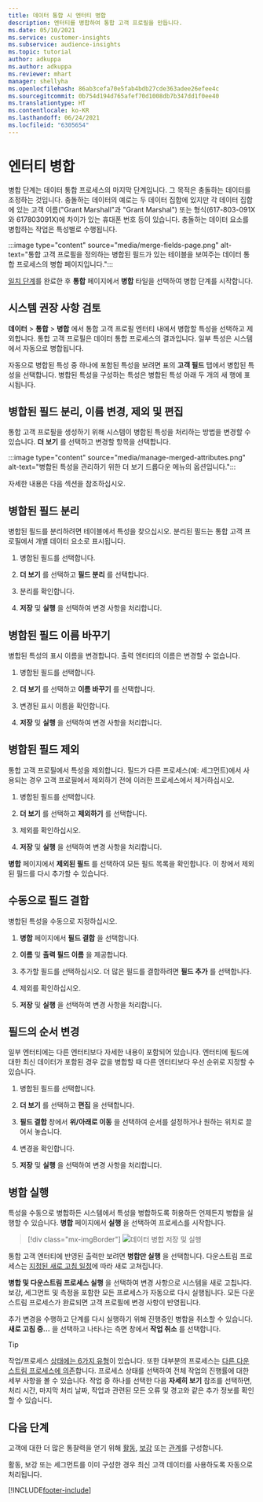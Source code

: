 ```yaml
---
title: 데이터 통합 시 엔터티 병합
description: 엔터티를 병합하여 통합 고객 프로필을 만듭니다.
ms.date: 05/10/2021
ms.service: customer-insights
ms.subservice: audience-insights
ms.topic: tutorial
author: adkuppa
ms.author: adkuppa
ms.reviewer: mhart
manager: shellyha
ms.openlocfilehash: 86ab3cefa70e5fab4bdb27cde363adee26efee4c
ms.sourcegitcommit: 0b754d194d765afef70d1008db7b347dd1f0ee40
ms.translationtype: HT
ms.contentlocale: ko-KR
ms.lasthandoff: 06/24/2021
ms.locfileid: "6305654"
---
```

# <a name="merge-entities"></a>엔터티 병합

병합 단계는 데이터 통합 프로세스의 마지막 단계입니다. 그 목적은 충돌하는 데이터를 조정하는 것입니다. 충돌하는 데이터의 예로는 두 데이터 집합에 있지만 각 데이터 집합에 있는 고객 이름("Grant Marshall"과 "Grant Marshal") 또는 형식(617-803-091X와 617803091X)에 차이가 있는 휴대폰 번호 등이 있습니다. 충돌하는 데이터 요소를 병합하는 작업은 특성별로 수행됩니다.

:::image type="content" source="media/merge-fields-page.png" alt-text="통합 고객 프로필을 정의하는 병합된 필드가 있는 테이블을 보여주는 데이터 통합 프로세스의 병합 페이지입니다.":::

[일치 단계](match-entities.md)를 완료한 후 **통합** 페이지에서 **병합** 타일을 선택하여 병합 단계를 시작합니다.

## <a name="review-system-recommendations"></a>시스템 권장 사항 검토

**데이터** > **통합** > **병합** 에서 통합 고객 프로필 엔터티 내에서 병합할 특성을 선택하고 제외합니다. 통합 고객 프로필은 데이터 통합 프로세스의 결과입니다. 일부 특성은 시스템에서 자동으로 병합됩니다.

자동으로 병합된 특성 중 하나에 포함된 특성을 보려면 표의 **고객 필드** 탭에서 병합된 특성을 선택합니다. 병합된 특성을 구성하는 특성은 병합된 특성 아래 두 개의 새 행에 표시됩니다.

## <a name="separate-rename-exclude-and-edit-merged-fields"></a>병합된 필드 분리, 이름 변경, 제외 및 편집

통합 고객 프로필을 생성하기 위해 시스템이 병합된 특성을 처리하는 방법을 변경할 수 있습니다. **더 보기** 를 선택하고 변경할 항목을 선택합니다.

:::image type="content" source="media/manage-merged-attributes.png" alt-text="병합된 특성을 관리하기 위한 더 보기 드롭다운 메뉴의 옵션입니다.":::

자세한 내용은 다음 섹션을 참조하십시오.

## <a name="separate-merged-fields"></a>병합된 필드 분리

병합된 필드를 분리하려면 테이블에서 특성을 찾으십시오. 분리된 필드는 통합 고객 프로필에서 개별 데이터 요소로 표시됩니다. 

1. 병합된 필드를 선택합니다.
  
1. **더 보기** 를 선택하고 **필드 분리** 를 선택합니다.
 
1. 분리를 확인합니다.

1. **저장** 및 **실행** 을 선택하여 변경 사항을 처리합니다.

## <a name="rename-merged-fields"></a>병합된 필드 이름 바꾸기

병합된 특성의 표시 이름을 변경합니다. 출력 엔터티의 이름은 변경할 수 없습니다.

1. 병합된 필드를 선택합니다.
  
1. **더 보기** 를 선택하고 **이름 바꾸기** 를 선택합니다.

1. 변경된 표시 이름을 확인합니다. 

1. **저장** 및 **실행** 을 선택하여 변경 사항을 처리합니다.

## <a name="exclude-merged-fields"></a>병합된 필드 제외

통합 고객 프로필에서 특성을 제외합니다. 필드가 다른 프로세스(예: 세그먼트)에서 사용되는 경우 고객 프로필에서 제외하기 전에 이러한 프로세스에서 제거하십시오. 

1. 병합된 필드를 선택합니다.
  
1. **더 보기** 를 선택하고 **제외하기** 를 선택합니다.

1. 제외를 확인하십시오.

1. **저장** 및 **실행** 을 선택하여 변경 사항을 처리합니다. 

**병합** 페이지에서 **제외된 필드** 를 선택하여 모든 필드 목록을 확인합니다. 이 창에서 제외된 필드를 다시 추가할 수 있습니다.

## <a name="manually-combine-fields"></a>수동으로 필드 결합

병합된 특성을 수동으로 지정하십시오. 

1. **병합** 페이지에서 **필드 결합** 을 선택합니다.

1. **이름** 및 **출력 필드 이름** 을 제공합니다.

1. 추가할 필드를 선택하십시오. 더 많은 필드를 결합하려면 **필드 추가** 를 선택합니다.

1. 제외를 확인하십시오.

1. **저장** 및 **실행** 을 선택하여 변경 사항을 처리합니다. 

## <a name="change-the-order-of-fields"></a>필드의 순서 변경

일부 엔터티에는 다른 엔터티보다 자세한 내용이 포함되어 있습니다. 엔터티에 필드에 대한 최신 데이터가 포함된 경우 값을 병합할 때 다른 엔터티보다 우선 순위로 지정할 수 있습니다.

1. 병합된 필드를 선택합니다.
  
1. **더 보기** 를 선택하고 **편집** 을 선택합니다.

1. **필드 결합** 창에서 **위/아래로 이동** 을 선택하여 순서를 설정하거나 원하는 위치로 끌어서 놓습니다.

1. 변경을 확인합니다.

1. **저장** 및 **실행** 을 선택하여 변경 사항을 처리합니다.

## <a name="run-your-merge"></a>병합 실행

특성을 수동으로 병합하든 시스템에서 특성을 병합하도록 허용하든 언제든지 병합을 실행할 수 있습니다. **병합** 페이지에서 **실행** 을 선택하여 프로세스를 시작합니다.

> [!div class="mx-imgBorder"]
> ![데이터 병합 저장 및 실행](media/configure-data-merge-save-run.png "데이터 병합 저장 및 실행")

통합 고객 엔터티에 반영된 출력만 보려면 **병합만 실행** 을 선택합니다. 다운스트림 프로세스는 [지정된 새로 고침 일정](system.md#schedule-tab)에 따라 새로 고쳐집니다.

**병합 및 다운스트림 프로세스 실행** 을 선택하여 변경 사항으로 시스템을 새로 고칩니다. 보강, 세그먼트 및 측정을 포함한 모든 프로세스가 자동으로 다시 실행됩니다. 모든 다운스트림 프로세스가 완료되면 고객 프로필에 변경 사항이 반영됩니다.

추가 변경을 수행하고 단계를 다시 실행하기 위해 진행중인 병합을 취소할 수 있습니다. **새로 고침 중...** 을 선택하고 나타나는 측면 창에서 **작업 취소** 를 선택합니다.

> [!TIP]
> 작업/프로세스 [상태에는 6가지 유형](system.md#status-types)이 있습니다. 또한 대부분의 프로세스는 [다른 다운스트림 프로세스에 의존](system.md#refresh-policies)합니다. 프로세스 상태를 선택하여 전체 작업의 진행률에 대한 세부 사항을 볼 수 있습니다. 작업 중 하나를 선택한 다음 **자세히 보기** 참조를 선택하면, 처리 시간, 마지막 처리 날짜, 작업과 관련된 모든 오류 및 경고와 같은 추가 정보를 확인할 수 있습니다.

## <a name="next-step"></a>다음 단계

고객에 대한 더 많은 통찰력을 얻기 위해 [활동](activities.md), [보강](enrichment-hub.md) 또는 [관계](relationships.md)를 구성합니다.

활동, 보강 또는 세그먼트를 이미 구성한 경우 최신 고객 데이터를 사용하도록 자동으로 처리됩니다.

[!INCLUDE[footer-include](../includes/footer-banner.md)]
